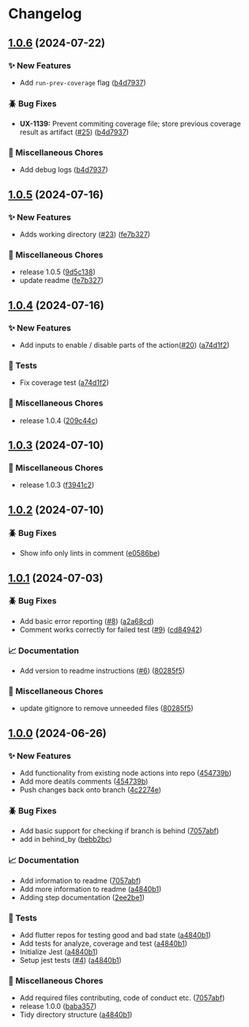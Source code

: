 # Changelog

## [1.0.6](https://github.com/ZebraDevs/flutter-code-quality/compare/v1.0.5...v1.0.6) (2024-07-22)


### ✨ New Features

* Add `run-prev-coverage` flag ([b4d7937](https://github.com/ZebraDevs/flutter-code-quality/commit/b4d7937af031e6e977341679d2a5b8cae5ff68cc))


### 🪲 Bug Fixes

* **UX-1139:** Prevent commiting coverage file; store previous coverage result as artifact ([#25](https://github.com/ZebraDevs/flutter-code-quality/issues/25)) ([b4d7937](https://github.com/ZebraDevs/flutter-code-quality/commit/b4d7937af031e6e977341679d2a5b8cae5ff68cc))


### 🧹 Miscellaneous Chores

* Add debug logs ([b4d7937](https://github.com/ZebraDevs/flutter-code-quality/commit/b4d7937af031e6e977341679d2a5b8cae5ff68cc))

## [1.0.5](https://github.com/ZebraDevs/flutter-code-quality/compare/v1.0.4...v1.0.5) (2024-07-16)


### ✨ New Features

* Adds working directory ([#23](https://github.com/ZebraDevs/flutter-code-quality/issues/23)) ([fe7b327](https://github.com/ZebraDevs/flutter-code-quality/commit/fe7b327823ca6ef12102ec55fbce2e4a7bb1a238))


### 🧹 Miscellaneous Chores

* release 1.0.5 ([9d5c138](https://github.com/ZebraDevs/flutter-code-quality/commit/9d5c138155331e99472ac1874facb4c69d576b27))
* update readme ([fe7b327](https://github.com/ZebraDevs/flutter-code-quality/commit/fe7b327823ca6ef12102ec55fbce2e4a7bb1a238))

## [1.0.4](https://github.com/ZebraDevs/flutter-code-quality/compare/v1.0.3...v1.0.4) (2024-07-16)


### ✨ New Features

* Add inputs to enable / disable parts of the action([#20](https://github.com/ZebraDevs/flutter-code-quality/issues/20)) ([a74d1f2](https://github.com/ZebraDevs/flutter-code-quality/commit/a74d1f2082274824dc38bf7af22decd7a9967de3))


### 🧪 Tests

* Fix coverage test ([a74d1f2](https://github.com/ZebraDevs/flutter-code-quality/commit/a74d1f2082274824dc38bf7af22decd7a9967de3))


### 🧹 Miscellaneous Chores

* release 1.0.4 ([209c44c](https://github.com/ZebraDevs/flutter-code-quality/commit/209c44c87034893f3fbb7d6537d5e386166062ad))

## [1.0.3](https://github.com/ZebraDevs/flutter-code-quality/compare/v1.0.2...v1.0.3) (2024-07-10)


### 🧹 Miscellaneous Chores

* release 1.0.3 ([f3941c2](https://github.com/ZebraDevs/flutter-code-quality/commit/f3941c29da80549c8f95776c397b12a2f1e2f4b1))

## [1.0.2](https://github.com/ZebraDevs/flutter-code-quality/compare/v1.0.1...v1.0.2) (2024-07-10)


### 🪲 Bug Fixes

* Show info only lints in comment ([e0586be](https://github.com/ZebraDevs/flutter-code-quality/commit/e0586befd1d06ad4a7f11f1af18dcf1a7de07ffb))

## [1.0.1](https://github.com/ZebraDevs/flutter-code-quality/compare/v1.0.0...v1.0.1) (2024-07-03)


### 🪲 Bug Fixes

* Add basic error reporting ([#8](https://github.com/ZebraDevs/flutter-code-quality/issues/8)) ([a2a68cd](https://github.com/ZebraDevs/flutter-code-quality/commit/a2a68cdbc323dedf56f02152d02bcff3377501ef))
* Comment works correctly for failed test ([#9](https://github.com/ZebraDevs/flutter-code-quality/issues/9)) ([cd84942](https://github.com/ZebraDevs/flutter-code-quality/commit/cd84942b9cde14e13d12a49e3016f5b37c175705))


### 📈 Documentation

* Add version to readme instructions ([#6](https://github.com/ZebraDevs/flutter-code-quality/issues/6)) ([80285f5](https://github.com/ZebraDevs/flutter-code-quality/commit/80285f5bdccf470fdd80c095943f0254871ab0da))


### 🧹 Miscellaneous Chores

* update gitignore to remove unneeded files ([80285f5](https://github.com/ZebraDevs/flutter-code-quality/commit/80285f5bdccf470fdd80c095943f0254871ab0da))

## [1.0.0](https://github.com/ZebraDevs/flutter-code-quality/compare/v0.0.1...v1.0.0) (2024-06-26)


### ✨ New Features

* Add functionality from existing node actions into repo ([454739b](https://github.com/ZebraDevs/flutter-code-quality/commit/454739b677d0b1744534f7a73a47f927fe0b9212))
* Add more deatils comments ([454739b](https://github.com/ZebraDevs/flutter-code-quality/commit/454739b677d0b1744534f7a73a47f927fe0b9212))
* Push changes back onto branch ([4c2274e](https://github.com/ZebraDevs/flutter-code-quality/commit/4c2274eac539a17d8ef93f3d5cfd2fec2c016700))


### 🪲 Bug Fixes

* Add basic support for checking if branch is behind ([7057abf](https://github.com/ZebraDevs/flutter-code-quality/commit/7057abf4f1093d4ebafeab0c436b179492b2db26))
* add in behind_by ([bebb2bc](https://github.com/ZebraDevs/flutter-code-quality/commit/bebb2bcd7c1238cc718c654e9ad263f6d42aec0f))


### 📈 Documentation

* Add information to readme ([7057abf](https://github.com/ZebraDevs/flutter-code-quality/commit/7057abf4f1093d4ebafeab0c436b179492b2db26))
* Add more information to readme ([a4840b1](https://github.com/ZebraDevs/flutter-code-quality/commit/a4840b1c2fff861349877b95f2ace7f0a2f0bdef))
* Adding step documentation ([2ee2be1](https://github.com/ZebraDevs/flutter-code-quality/commit/2ee2be1544bf864f860f85398e12825aa4db7328))


### 🧪 Tests

* Add flutter repos for testing good and bad state ([a4840b1](https://github.com/ZebraDevs/flutter-code-quality/commit/a4840b1c2fff861349877b95f2ace7f0a2f0bdef))
* Add tests for analyze, coverage and test ([a4840b1](https://github.com/ZebraDevs/flutter-code-quality/commit/a4840b1c2fff861349877b95f2ace7f0a2f0bdef))
* Initialize Jest ([a4840b1](https://github.com/ZebraDevs/flutter-code-quality/commit/a4840b1c2fff861349877b95f2ace7f0a2f0bdef))
* Setup jest tests ([#4](https://github.com/ZebraDevs/flutter-code-quality/issues/4)) ([a4840b1](https://github.com/ZebraDevs/flutter-code-quality/commit/a4840b1c2fff861349877b95f2ace7f0a2f0bdef))


### 🧹 Miscellaneous Chores

* Add required files contributing, code of conduct etc. ([7057abf](https://github.com/ZebraDevs/flutter-code-quality/commit/7057abf4f1093d4ebafeab0c436b179492b2db26))
* release 1.0.0 ([baba357](https://github.com/ZebraDevs/flutter-code-quality/commit/baba3575b342dfe32c3cc98d1b78577f1aba3b52))
* Tidy directory structure ([a4840b1](https://github.com/ZebraDevs/flutter-code-quality/commit/a4840b1c2fff861349877b95f2ace7f0a2f0bdef))
